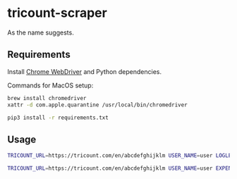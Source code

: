 # tricount-scraper
As the name suggests.

## Requirements
Install [Chrome WebDriver](https://chromedriver.chromium.org/getting-started) and Python dependencies.

Commands for MacOS setup:
```sh
brew install chromedriver
xattr -d com.apple.quarantine /usr/local/bin/chromedriver

pip3 install -r requirements.txt
```

## Usage
```sh
TRICOUNT_URL=https://tricount.com/en/abcdefghijklm USER_NAME=user LOGLEVEL=20 ./get_payments.py
```

```sh
TRICOUNT_URL=https://tricount.com/en/abcdefghijklm USER_NAME=user EXPENSE_DATE=01/01/2021 EXPENSE_DESCRIPTION='Test expense' EXPENSE_AMOUNT='9.99' ./put_payments.py
```